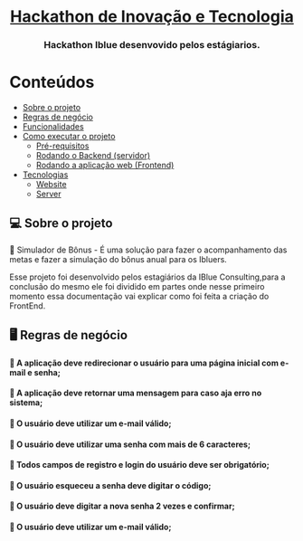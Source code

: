 <h1 align="center">
      <a href="#" alt=> Hackathon de Inovação e Tecnologia </a>
</h1>


<h3 align="center">
     Hackathon Iblue desenvovido pelos estágiarios.
</h3>


 Conteúdos
=================
<!--ts-->
   * [Sobre o projeto](#-sobre-o-projeto)
   * [Regras de negócio](#-regras-de-negocio)
   * [Funcionalidades](#-funcionalidades)
   * [Como executar o projeto](#-como-executar-o-projeto)
     * [Pré-requisitos](#pré-requisitos)
     * [Rodando o Backend (servidor)](#user-content--rodando-o-backend-servidor)
     * [Rodando a aplicação web (Frontend)](#user-content--rodando-a-aplicação-web-frontend)
   * [Tecnologias](#-tecnologias)
     * [Website](#user-content-website--react----typescript)
     * [Server](#user-content-server--nodejs----typescript)
<!--te-->

## 💻 Sobre o projeto

🏫 Simulador de Bônus -  É uma solução para fazer o acompanhamento das metas e fazer a simulação do bônus anual para os Ibluers.

Esse projeto foi desenvolvido pelos estagiários da IBlue Consulting,para a conclusão do mesmo ele foi dividido em partes onde nesse primeiro momento essa documentação vai explicar como foi feita a criação do FrontEnd.
 
##    🖥️ Regras de negócio
####  🧍  A aplicação deve redirecionar o usuário para uma página inicial com e-mail e senha;
####  🧍  A aplicação deve retornar uma mensagem para caso aja erro no sistema;
####  🧍  O usuário deve utilizar um e-mail válido;
####  🧍  O usuário deve utilizar uma senha com mais de 6 caracteres;
####  🧍  Todos campos de registro e login do usuário deve ser obrigatório;
####  🧍  O usuário esqueceu a senha deve digitar o código;
####  🧍  O  usuário deve digitar a nova senha 2 vezes e confirmar;
####  🧍  O usuário deve utilizar um e-mail válido;










